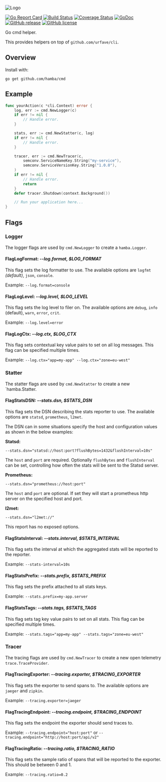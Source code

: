 ![Logo](http://svg.wiersma.co.za/hamba/project?title=cmd&tag=Go%20cmd%20helper)

[![Go Report Card](https://goreportcard.com/badge/github.com/hamba/cmd)](https://goreportcard.com/report/github.com/hamba/cmd)
[![Build Status](https://github.com/hamba/cmd/actions/workflows/test.yml/badge.svg)](https://github.com/hamba/cmd/actions)
[![Coverage Status](https://coveralls.io/repos/github/hamba/cmd/badge.svg?branch=master)](https://coveralls.io/github/hamba/cmd?branch=master)
[![GoDoc](https://godoc.org/github.com/hamba/cmd?status.svg)](https://godoc.org/github.com/hamba/cmd)
[![GitHub release](https://img.shields.io/github/release/hamba/cmd.svg)](https://github.com/hamba/cmd/releases)
[![GitHub license](https://img.shields.io/badge/license-MIT-blue.svg)](https://raw.githubusercontent.com/hamba/cmd/master/LICENSE)

Go cmd helper. 

This provides helpers on top of `github.com/urfave/cli`.

## Overview

Install with:

```shell
go get github.com/hamba/cmd
```

## Example

```go
func yourAction(c *cli.Context) error {
    log, err := cmd.NewLogger(c)
	if err != nil {
		// Handle error.
	}

	stats, err := cmd.NewStatter(c, log)
	if err != nil {
		// Handle error.
	}

    tracer, err := cmd.NewTracer(c,
        semconv.ServiceNameKey.String("my-service"),
        semconv.ServiceVersionKey.String("1.0.0"),
    )
    if err != nil {
        // Handle error.
        return
    }
    defer tracer.Shutdown(context.Background())

    // Run your application here...
}
```
## Flags

### Logger

The logger flags are used by `cmd.NewLogger` to create a `hamba.Logger`.

#### FlagLogFormat: *--log.format, $LOG_FORMAT*

This flag sets the log formatter to use. The available options are `logfmt` *(default)*, `json`, `console`.

Example: `--log.format=console`

#### FlagLogLevel: *--log.level, $LOG_LEVEL*

This flag sets the log level to filer on. The available options are `debug`, `info` (default), `warn`, `error`, `crit`.

Example: `--log.level=error`

#### FlagLogCtx: *--log.ctx, $LOG_CTX*

This flag sets contextual key value pairs to set on all log messages. This flag can be specified multiple times.

Example: `--log.ctx="app=my-app" --log.ctx="zone=eu-west"`

### Statter

The statter flags are used by `cmd.NewStatter` to create a new `hamba.Statter.

#### FlagStatsDSN: *--stats.dsn, $STATS_DSN*

This flag sets the DSN describing the stats reporter to use. The available options are `statsd`, `prometheus`, `l2met`.

The DSN can in some situations specify the host and configuration values as shown in the below examples:

**Statsd:** 

`--stats.dsn="statsd://host:port?flushBytes=1432&flushInterval=10s"`

The `host` and `port` are required. Optionally `flushBytes` and `flushInterval` can be set, controlling how often the stats will
be sent to the Statsd server.

**Prometheus:**

`--stats.dsn="prometheus://host:port"`

The `host` and `port` are optional. If set they will start a prometheus http server on the specified host and port.

**l2met:**

`--stats.dsn="l2met://"`

This report has no exposed options.

#### FlagStatsInterval: *--stats.interval, $STATS_INTERVAL*

This flag sets the interval at which the aggregated stats will be reported to the reporter.

Example: `--stats-interval=10s`

#### FlagStatsPrefix: *--stats.prefix, $STATS_PREFIX*

This flag sets the prefix attached to all stats keys.

Example: `--stats.prefix=my-app.server`

#### FlagStatsTags: *--stats.tags, $STATS_TAGS*

This flag sets tag key value pairs to set on all stats. This flag can be specified multiple times.

Example: `--stats.tags="app=my-app" --stats.tags="zone=eu-west"`

### Tracer

The tracing flags are used by `cmd.NewTracer` to create a new open telemetry `trace.TraceProvider`.

#### FlagTracingExporter: *--tracing.exporter, $TRACING_EXPORTER*

This flag sets the exporter to send spans to. The available options are `jaeger` and `zipkin`.

Example: `--tracing.exporter=jaeger`

#### FlagTracingEndpoint: *--tracing.endpoint, $TRACING_ENDPOINT*

This flag sets the endpoint the exporter should send traces to.

Example: `--tracing.endpoint="host:port"` or `--tracing.endpoint="http://host:port/api/v2"`

#### FlagTracingRatio: *--tracing.ratio, $TRACING_RATIO*

This flag sets the sample ratio of spans that will be reported to the exporter. This should be between 0 and 1.

Example: `--tracing.ratio=0.2`
